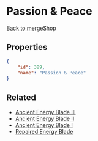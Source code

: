 # Passion & Peace

<no description available>

[Back to mergeShop](../merge-shops.md)

## Properties

```json
{
    "id": 389,
    "name": "Passion & Peace"
}
```

## Related

- [Ancient Energy Blade III](../items/21421-ancient-energy-blade-iii.md)
- [Ancient Energy Blade II](../items/21420-ancient-energy-blade-ii.md)
- [Ancient Energy Blade I](../items/21419-ancient-energy-blade-i.md)
- [Repaired Energy Blade](../items/21418-repaired-energy-blade.md)

